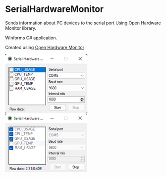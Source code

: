 # SerialHardwareMonitor
Sends information about PC devices to the serial port Using Open Hardware Monitor library.

Winforms C# application.

Created using [Open Hardware Monitor](https://github.com/openhardwaremonitor/openhardwaremonitor)

![img](Screenshots/1.png)
![img](Screenshots/2.png)